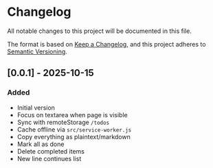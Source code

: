 # Changelog

All notable changes to this project will be documented in this file.

The format is based on [Keep a Changelog](https://keepachangelog.com/en/1.0.0/),
and this project adheres to [Semantic Versioning](https://semver.org/spec/v2.0.0.html).

## [0.0.1] - 2025-10-15

### Added
- Initial version
- Focus on textarea when page is visible
- Sync with remoteStorage `/todos`
- Cache offline via `src/service-worker.js`
- Copy everything as plaintext/markdown
- Mark all as done
- Delete completed items
- New line continues list
